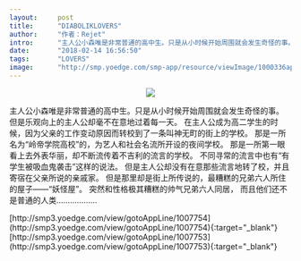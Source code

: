 ```yaml
---
layout:     post
title:      "DIABOLIKLOVERS"
author:     "作者：Rejet"
intro:      "主人公小森唯是非常普通的高中生。只是从小时候开始周围就会发生奇怪的事。 但是乐观向上的主人公却毫不在意地过着每一天。 在主人公成为高二学生的时候，因为父亲的工作变动原因而转校到了一条叫神无町的街上的学校。 那是一所名为“岭帝学院高校”的，为艺人和社会名流所开设的夜间学校。 那是一所第一眼看上去外表华丽，却不断流传着不吉利的流言的学校。 不同寻常的流言中也有“有学生被吸血鬼袭击”这样的说法。 但是主人公却没有在意那些流言地转了校，并且寄宿在父亲所说的亲戚家。 但是那里却是街上所传说的，最糟糕的兄弟六人所住的屋子——“妖怪屋”。 突然和性格极其糟糕的帅气兄弟六人同居， 而且他们还不是普通的人类………………"
date:       "2018-02-14 16:56:50"
tags:       "LOVERS"
image:      "http://smp.yoedge.com/smp-app/resource/viewImage/1000336appline.png"
---
```

<div style="text-align: center">
<p><img src="http://smp.yoedge.com/smp-app/resource/viewImage/1000336appline.png"/></p>
</div>
<p class="post-meta">
<span>主人公小森唯是非常普通的高中生。只是从小时候开始周围就会发生奇怪的事。 但是乐观向上的主人公却毫不在意地过着每一天。 在主人公成为高二学生的时候，因为父亲的工作变动原因而转校到了一条叫神无町的街上的学校。 那是一所名为“岭帝学院高校”的，为艺人和社会名流所开设的夜间学校。 那是一所第一眼看上去外表华丽，却不断流传着不吉利的流言的学校。 不同寻常的流言中也有“有学生被吸血鬼袭击”这样的说法。 但是主人公却没有在意那些流言地转了校，并且寄宿在父亲所说的亲戚家。 但是那里却是街上所传说的，最糟糕的兄弟六人所住的屋子——“妖怪屋”。 突然和性格极其糟糕的帅气兄弟六人同居， 而且他们还不是普通的人类………………</span>
</p>
[http://smp3.yoedge.com/view/gotoAppLine/1007754](http://smp3.yoedge.com/view/gotoAppLine/1007754){:target="_blank"}
[http://smp3.yoedge.com/view/gotoAppLine/1007753](http://smp3.yoedge.com/view/gotoAppLine/1007753){:target="_blank"}


